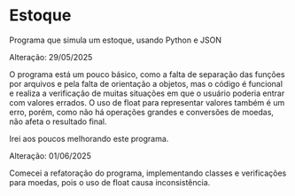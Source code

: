 # Estoque
Programa que simula um estoque, usando Python e JSON

Alteração: 29/05/2025

O programa está um pouco básico, como a falta de separação das funções por arquivos e pela falta de orientação a objetos, mas o código é funcional e realiza a verificação de muitas situações em que o usuário poderia entrar com valores errados. O uso de float para representar valores também é um erro, porém, como não há operações grandes e conversões de moedas, não afeta o resultado final.

Irei aos poucos melhorando este programa.

Alteração: 01/06/2025

Comecei a refatoração do programa, implementando classes e verificações para moedas, pois o uso de float causa inconsistência.